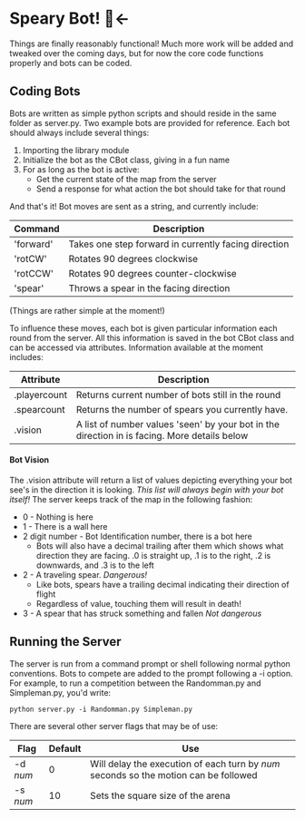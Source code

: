 # Speary Bot! :running:← 

Things are finally reasonably functional! Much more work will be added and tweaked over the coming days, but for now the core code functions properly and bots can be coded.

## Coding Bots
Bots are written as simple python scripts and should reside in the same folder as server.py. Two example bots are provided for reference. Each bot should always include several things:
  1. Importing the library module
  2. Initialize the bot as the CBot class, giving in a fun name 
  3. For as long as the bot is active:
     * Get the current state of the map from the server
	 * Send a response for what action the bot should take for that round

And that's it! Bot moves are sent as a string, and currently include:

  Command | Description
  --- | ---
  'forward' | Takes one step forward in currently facing direction
  'rotCW' | Rotates 90 degrees clockwise
  'rotCCW' | Rotates 90 degrees counter-clockwise
  'spear' | Throws a spear in the facing direction

(Things are rather simple at the moment!)

To influence these moves, each bot is given particular information each round from the server. All this information is saved in the bot CBot class and can be accessed via attributes. Information available at the moment includes:

  Attribute | Description
  --- | ---
  .playercount | Returns current number of bots still in the round
  .spearcount | Returns the number of spears you currently have.
  .vision | A list of number values 'seen' by your bot in the direction in is facing. More details below

#### Bot Vision
The .vision attribute will return a list of values depicting everything your bot see's in the direction it is looking. *This list will always begin with your bot itself!* The server keeps track of the map in the following fashion:
  * 0 - Nothing is here
  * 1 - There is a wall here
  * 2 digit number - Bot Identification number, there is a bot here
    * Bots will also have a decimal trailing after them which shows what direction they are facing. .0 is straight up, .1 is to the right, .2 is downwards, and .3 is to the left
  * 2 - A traveling spear. *Dangerous!*
    * Like bots, spears have a trailing decimal indicating their direction of flight
	* Regardless of value, touching them will result in death!
  * 3 - A spear that has struck something and fallen *Not dangerous*

## Running the Server
The server is run from a command prompt or shell following normal python conventions. Bots to compete are added to the prompt following a -i option. For example, to run a competition between the Randomman.py and Simpleman.py, you'd write:
```Shell
python server.py -i Randomman.py Simpleman.py
```
There are several other server flags that may be of use:

  Flag | Default | Use
  --- | --- | ---
  -d *num* | 0 | Will delay the execution of each turn by *num* seconds so the motion can be followed
  -s *num* | 10 | Sets the square size of the arena

